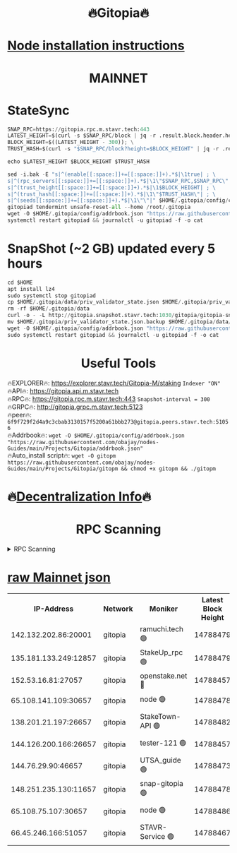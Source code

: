 <h1 align="center"> 🔥Gitopia🔥</h1>

[Node installation instructions](https://github.com/obajay/nodes-Guides/tree/main/Projects/Gitopia)
=

<h1 align="center"> MAINNET</h1>

# StateSync
```python
SNAP_RPC=https://gitopia.rpc.m.stavr.tech:443
LATEST_HEIGHT=$(curl -s $SNAP_RPC/block | jq -r .result.block.header.height); \
BLOCK_HEIGHT=$((LATEST_HEIGHT - 300)); \
TRUST_HASH=$(curl -s "$SNAP_RPC/block?height=$BLOCK_HEIGHT" | jq -r .result.block_id.hash)

echo $LATEST_HEIGHT $BLOCK_HEIGHT $TRUST_HASH

sed -i.bak -E "s|^(enable[[:space:]]+=[[:space:]]+).*$|\1true| ; \
s|^(rpc_servers[[:space:]]+=[[:space:]]+).*$|\1\"$SNAP_RPC,$SNAP_RPC\"| ; \
s|^(trust_height[[:space:]]+=[[:space:]]+).*$|\1$BLOCK_HEIGHT| ; \
s|^(trust_hash[[:space:]]+=[[:space:]]+).*$|\1\"$TRUST_HASH\"| ; \
s|^(seeds[[:space:]]+=[[:space:]]+).*$|\1\"\"|" $HOME/.gitopia/config/config.toml
gitopiad tendermint unsafe-reset-all --home /root/.gitopia
wget -O $HOME/.gitopia/config/addrbook.json "https://raw.githubusercontent.com/obajay/nodes-Guides/main/Projects/Gitopia/addrbook.json"
systemctl restart gitopiad && journalctl -u gitopiad -f -o cat
```
# SnapShot (~2 GB) updated every 5 hours
```python
cd $HOME
apt install lz4
sudo systemctl stop gitopiad
cp $HOME/.gitopia/data/priv_validator_state.json $HOME/.gitopia/priv_validator_state.json.backup
rm -rf $HOME/.gitopia/data
curl -o - -L http://gitopia.snapshot.stavr.tech:1030/gitopia/gitopia-snap.tar.lz4 | lz4 -c -d - | tar -x -C $HOME/.gitopia --strip-components 2
mv $HOME/.gitopia/priv_validator_state.json.backup $HOME/.gitopia/data/priv_validator_state.json
wget -O $HOME/.gitopia/config/addrbook.json "https://raw.githubusercontent.com/obajay/nodes-Guides/main/Projects/Gitopia/addrbook.json"
sudo systemctl restart gitopiad && journalctl -u gitopiad -f -o cat
```
 <h1 align="center"> Useful Tools</h1>

🔥EXPLORER🔥:      https://explorer.stavr.tech/Gitopia-M/staking  `Indexer "ON"` \
🔥API🔥: 			 		 https://gitopia.api.m.stavr.tech \
🔥RPC🔥:           https://gitopia.rpc.m.stavr.tech:443              `Snapshot-interval = 300` \
🔥GRPC🔥:          http://gitopia.grpc.m.stavr.tech:5123 \
🔥peer🔥:					 `6f9f729f2d4a9c3cbab3130157f5200a61bbb273@gitopia.peers.stavr.tech:51056` \
🔥Addrbook🔥:    ```wget -O $HOME/.gitopia/config/addrbook.json "https://raw.githubusercontent.com/obajay/nodes-Guides/main/Projects/Gitopia/addrbook.json"``` \
🔥Auto_install script🔥: ```wget -O gitopm https://raw.githubusercontent.com/obajay/nodes-Guides/main/Projects/Gitopia/gitopm && chmod +x gitopm && ./gitopm```

🔥[Decentralization Info](https://github.com/obajay/StateSync-snapshots/tree/main/Projects/Gitopia/Decentralization)🔥
=

<h1 align="center"> RPC Scanning</h1>

<details>
<summary>RPC Scanning</summary>

<h2 align="center"> We scan nodes in real time every 4 hours. And we provide the final result of RPC endpoints.
We cannot influence the operation of these nodes in any way. </h2>


```python
If Voting Power is higher than 0 --> then the Node is a validator of the network and may be subject to attack and be a potential threat to the chain.
```
```python
We marked such validators with a red symbol
```

</details>

[raw Mainnet json](https://rpc-check.gitopm.stavr.tech/gitopm/rpc-gitopm-result.json)
=

<table><tr><th>IP-Address</th><th>Network</th><th>Moniker</th><th>Latest Block Height</th><th>Earliest Block Height</th><th>Catching Up</th><th>Tx Index</th><th>Voting Power</th><th>Scan Time</th></tr><tr><td>142.132.202.86:20001</td><td>gitopia</td><td>ramuchi.tech 🟢</td><td>14788479</td><td>6548337</td><td>False</td><td>on</td><td>0</td><td>2024-03-04T11:15:29.251481374UTC</td></tr><tr><td>135.181.133.249:12857</td><td>gitopia</td><td>StakeUp_rpc 🟢</td><td>14788479</td><td>8010001</td><td>False</td><td>on</td><td>0</td><td>2024-03-04T11:15:29.568601941UTC</td></tr><tr><td>152.53.16.81:27057</td><td>gitopia</td><td>openstake.net 🔴</td><td>14788457</td><td>10455001</td><td>False</td><td>off</td><td>54733</td><td>2024-03-04T11:14:48.681481555UTC</td></tr><tr><td>65.108.141.109:30657</td><td>gitopia</td><td>node 🟢</td><td>14788478</td><td>12299845</td><td>False</td><td>on</td><td>0</td><td>2024-03-04T11:15:26.772640229UTC</td></tr><tr><td>138.201.21.197:26657</td><td>gitopia</td><td>StakeTown-API 🟢</td><td>14788482</td><td>12733501</td><td>False</td><td>on</td><td>0</td><td>2024-03-04T11:15:33.949051182UTC</td></tr><tr><td>144.126.200.166:26657</td><td>gitopia</td><td>tester-121 🟢</td><td>14788457</td><td>12832814</td><td>False</td><td>off</td><td>0</td><td>2024-03-04T11:14:51.035749577UTC</td></tr><tr><td>144.76.29.90:46657</td><td>gitopia</td><td>UTSA_guide 🟢</td><td>14788473</td><td>13035301</td><td>False</td><td>on</td><td>0</td><td>2024-03-04T11:15:20.299253779UTC</td></tr><tr><td>148.251.235.130:11657</td><td>gitopia</td><td>snap-gitopia 🟢</td><td>14788478</td><td>14079001</td><td>False</td><td>on</td><td>0</td><td>2024-03-04T11:15:26.990693893UTC</td></tr><tr><td>65.108.75.107:30657</td><td>gitopia</td><td>node 🟢</td><td>14788486</td><td>14269230</td><td>False</td><td>on</td><td>0</td><td>2024-03-04T11:15:40.375919500UTC</td></tr><tr><td>66.45.246.166:51057</td><td>gitopia</td><td>STAVR-Service 🟢</td><td>14788467</td><td>14786001</td><td>False</td><td>on</td><td>0</td><td>2024-03-04T11:15:09.898235469UTC</td></tr></table>
